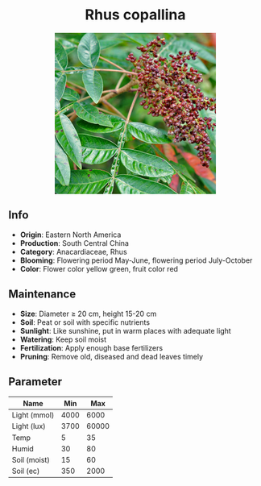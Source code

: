 <h1 align='center'>Rhus copallina</h1>
<p align="center">
    <img 
        align='center'
        width='320'
        src="../images/rhus copallina.png" 
        alt='Rhus copallina' />
</p>

## Info

 - **Origin**: Eastern North America
 - **Production**: South Central China
 - **Category**: Anacardiaceae, Rhus
 - **Blooming**: Flowering period May-June, flowering period July-October
 - **Color**: Flower color yellow green, fruit color red

## Maintenance

 - **Size**: Diameter ≥ 20 cm, height 15-20 cm
 - **Soil**: Peat or soil with specific nutrients
 - **Sunlight**: Like sunshine, put in warm places with adequate light
 - **Watering**: Keep soil moist
 - **Fertilization**: Apply enough base fertilizers
 - **Pruning**: Remove old, diseased and dead leaves timely

## Parameter

| Name         | Min  | Max   |
|--------------|------|-------|
| Light (mmol) | 4000 | 6000  |
| Light (lux)  | 3700 | 60000 |
| Temp         | 5    | 35    |
| Humid        | 30   | 80    |
| Soil (moist) | 15   | 60    |
| Soil (ec)    | 350  | 2000  |